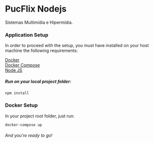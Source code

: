 # PucFlix Nodejs
Sistemas Multimídia e Hipermídia.

### Application Setup

In order to proceed with the setup, you must have installed on your host machine the following requirements:

[Docker](https://runnable.com/docker/)  
[Docker Compose](https://docs.docker.com/compose/install/)  
[Node JS](https://nodejs.org/en/download/)  

##### Run on your local project folder:

`npm install`

### Docker Setup

In your project root folder, just run:

`docker-compose up`

###### And you're ready to go!
